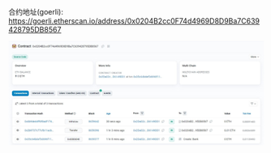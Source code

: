 合约地址(goerli):  https://goerli.etherscan.io/address/0x0204B2cc0F74d4969D8D9Ba7C639428795DB8567

![](https://raw.githubusercontent.com/gonlua/upchaincamp/main/w2-1/screenshots.jpg)